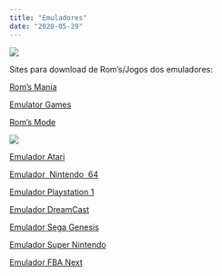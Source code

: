 ```yaml
---
title: "Emuladores"
date: "2020-05-29"
---
```


[![](https://1.bp.blogspot.com/-_9oGEswIjLg/XtBngeooG5I/AAAAAAAAHgE/71NBUQQP0c8_oMUSoaXWU9R-pw_JWExdACK4BGAsYHg/w400-h225/retroemuladores.jpg)](https://ultragames-torrents.blogspot.com/2020/05/emuladores.html)

Sites para download de Rom’s/Jogos dos emuladores:

[Rom’s Mania](https://romsmania.cc/)

[Emulator Games](https://www.emulatorgames.net/)

[Rom’s Mode](https://romsmode.com/)

[![](https://1.bp.blogspot.com/-hCMiyJPEGjE/XtBo6sUzpNI/AAAAAAAAHgg/gWYhfAi3EPsZ_esLB2HrMwpwWOh9K4brACK4BGAsYHg/w400-h48/LSDFSFSDFSDETRAS.png)](https://1.bp.blogspot.com/-hCMiyJPEGjE/XtBo6sUzpNI/AAAAAAAAHgg/gWYhfAi3EPsZ_esLB2HrMwpwWOh9K4brACK4BGAsYHg/LSDFSFSDFSDETRAS.png)

[Emulador Atari](https://ultragames-torrents.blogspot.com/2020/05/emulador-atari-2600-xbox-360-rgh-jtag.html) 

[Emulador  Nintendo  64](https://ultragames-torrents.blogspot.com/2020/05/emulador-mupen-64-xbox-360-rgh-jtag.html)

[Emulador Playstation 1](https://ultragames-torrents.blogspot.com/2020/05/emulador-pcsxr-360-rgh-jtag.html)

[Emulador DreamCast](https://ultragames-torrents.blogspot.com/2020/05/emulador-null-dreamcast-xbox-360-rgh.html)

[Emulador Sega Genesis](https://ultragames-torrents.blogspot.com/2020/05/emulador-sega-genesis-plus-360-xbox-360.html)

[Emulador Super Nintendo](https://ultragames-torrents.blogspot.com/2020/05/emulador-snes-360-xbox-360-rgh-jtag.html)

[Emulador FBA Next](https://ultragames-torrents.blogspot.com/2020/05/emulador-fba-next-xbox-360-rgh-jtag.html)
